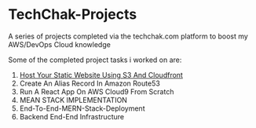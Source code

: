 # TechChak-Projects
A series of projects completed via the techchak.com platform to boost my AWS/DevOps Cloud knowledge

Some of the completed project tasks i worked on are: 

1. [Host Your Static Website Using S3 And Cloudfront](https://github.com/Sholly45/TechChak-Projects/blob/main/Task-1/Task1.md)
2. Create An Alias Record In Amazon Route53
3. Run A React App On AWS Cloud9 From Scratch
4. MEAN STACK IMPLEMENTATION
5. End-To-End-MERN-Stack-Deployment
6. Backend End-End Infrastructure


